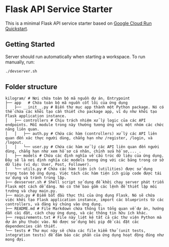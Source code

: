 # Flask API Service Starter

This is a minimal Flask API service starter based on [Google Cloud Run Quickstart](https://cloud.google.com/run/docs/quickstarts/build-and-deploy/deploy-python-service).

## Getting Started

Server should run automatically when starting a workspace. To run manually, run:
```sh
./devserver.sh
```

## Folder structure

```
kilogram/ # Nơi chứa toàn bộ mã nguồn dự án. Entrypoint
├── app   # Chứa toàn bộ mã nguồn cốt lõi của ứng dụng
│   ├── __init__.py # Biến thư mục app thành một Python package. Nó có thể chứa các khởi tạo cần thiết cho package app, ví dụ như khởi tạo Flask application instance.
│   ├── controllers # Chịu trách nhiệm xử lý logic của các API endpoints. Mỗi module trong này thường tương ứng với một nhóm các chức năng liên quan.
│   │   ├── auth.py # Chứa các hàm (controllers) xử lý các API liên quan đến xác thực người dùng, chẳng hạn như /register, /login, và /logout.
│   │   └── user.py # Chứa các hàm xử lý các API liên quan đến người dùng, chẳng hạn như xem hồ sơ cá nhân, chỉnh sửa hồ sơ,... .
│   ├── models # Chứa các định nghĩa về cấu trúc dữ liệu của ứng dụng. Đây sẽ là nơi định nghĩa các models tương ứng với các bảng trong cơ sở dữ liệu (ví dụ: User, Post, Follower).
│   └── utils.py # Chứa các hàm tiện ích (utilities) được sử dụng trong toàn bộ ứng dụng. Việc tách các hàm tiện ích giúp code được tái sử dụng và tránh trùng lặp.
├── devserver.sh # Shell script sử dụng để khởi chạy server phát triển Flask một cách dễ dàng. Nó có thể bao gồm các lệnh để thiết lập môi trường và chạy main.py.
├── main.py # Điểm bắt đầu thực thi của ứng dụng Flask. Nó sẽ chứa việc khởi tạo Flask application instance, import các blueprints từ các controllers, và đăng ký chúng vào ứng dụng.
├── README.md # File Markdown chứa thông tin tổng quan về dự án, hướng dẫn cài đặt, cách chạy ứng dụng, và các thông tin hữu ích khác.
├── requirements.txt # File này liệt kê tất cả các thư viện Python mà dự án phụ thuộc vào. Nó được sử dụng bởi pip để cài đặt các dependencies cần thiết.
└── tests # Thư mục này sẽ chứa các file kiểm thử (unit tests, integration tests) để đảm bảo các phần của ứng dụng hoạt động đúng như mong đợi.